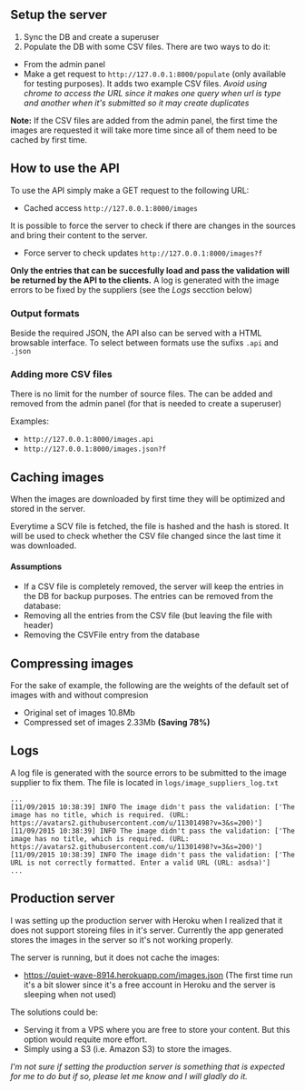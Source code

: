 ## Setup the server
1. Sync the DB and create a superuser
2. Populate the DB with some CSV files. There are two ways to do it:
 * From the admin panel
 * Make a get request to `http://127.0.0.1:8000/populate` (only available for testing purposes). It adds two example CSV files. _Avoid using chrome to access the URL since it makes one query when url is type and another when it's submitted so it may create duplicates_

**Note:** If the CSV files are added from the admin panel, the first time the images are requested it will take more time since all of them need to be cached by first time.

## How to use the API
To use the API simply make a GET request to the following URL:

* Cached access `http://127.0.0.1:8000/images`

It is possible to force the server to check if there are changes in the sources and bring their content to the server.
* Force server to check updates `http://127.0.0.1:8000/images?f`

**Only the entries that can be succesfully load and pass the validation will be returned by the API to the clients.** A log is generated with the image errors to be fixed by the suppliers (see the _Logs_ secction below)

### Output formats
Beside the required JSON, the API also can be served with a HTML browsable interface. To select between formats use the sufixs `.api` and `.json`

### Adding more CSV files
There is no limit for the number of source files. The can be added and removed from the admin panel (for that is needed to create a superuser)

Examples:
* `http://127.0.0.1:8000/images.api`
* `http://127.0.0.1:8000/images.json?f`

## Caching images
When the images are downloaded by first time they will be optimized and stored in the server.

Everytime a SCV file is fetched, the file is hashed and the hash is stored. It will be used to check whether the CSV file changed since the last time it was downloaded.

#### Assumptions
* If a CSV file is completely removed, the server will keep the entries in the DB for backup purposes. The entries can be removed from the database:
 * Removing all the entries from the CSV file (but leaving the file with header)
 * Removing the CSVFile entry from the database

## Compressing images
For the sake of example, the following are the weights of the default set of images with and without compresion
* Original set of images 10.8Mb
* Compressed set of images 2.33Mb **(Saving 78%)** 

## Logs
A log file is generated with the source errors to be submitted to the image supplier to fix them. The file is located in `logs/image_suppliers_log.txt` 

    ...
    [11/09/2015 10:38:39] INFO The image didn't pass the validation: ['The image has no title, which is required. (URL: https://avatars2.githubusercontent.com/u/11301498?v=3&s=200)']
    [11/09/2015 10:38:39] INFO The image didn't pass the validation: ['The image has no title, which is required. (URL: https://avatars2.githubusercontent.com/u/11301498?v=3&s=200)']
    [11/09/2015 10:38:39] INFO The image didn't pass the validation: ['The URL is not correctly formatted. Enter a valid URL (URL: asdsa)']
    ...

## Production server
I was setting up the production server with Heroku when I realized that it does not support storeing files in it's server. Currently the app generated stores the images in the server so it's not working properly.

The server is running, but it does not cache the images:
* https://quiet-wave-8914.herokuapp.com/images.json (The first time run it's a bit slower since it's a free account in Heroku and the server is sleeping when not used)

The solutions could be:
* Serving it from a VPS where you are free to store your content. But this option would requite more effort.
* Simply using a S3 (i.e. Amazon S3) to store the images.

_I'm not sure if setting the production server is something that is expected for me to do but if so, please let me know and I will gladly do it._